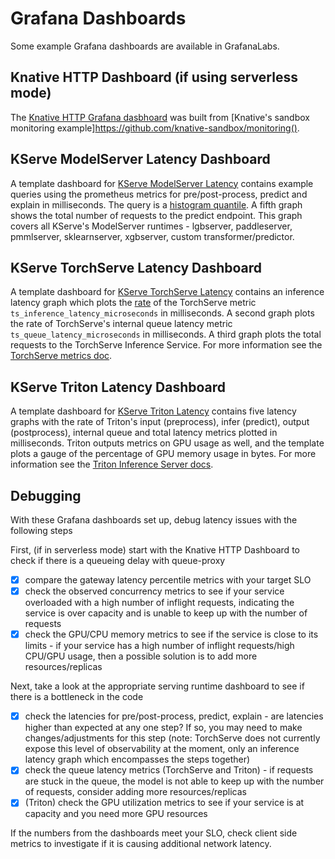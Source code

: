 # Grafana Dashboards 

Some example Grafana dashboards are available in GrafanaLabs. 

## Knative HTTP Dashboard (if using serverless mode)

The [Knative HTTP Grafana dasbhoard](https://grafana.com/grafana/dashboards/18032-knative-serving-revision-http-requests/) was built from [Knative's sandbox monitoring example]https://github.com/knative-sandbox/monitoring().

## KServe ModelServer Latency Dashboard

A template dashboard for [KServe ModelServer Latency](https://grafana.com/grafana/dashboards/17969-kserve-modelserver-latency/) contains example queries using the prometheus metrics for pre/post-process, predict and explain in milliseconds. The query is a [histogram quantile](https://prometheus.io/docs/prometheus/latest/querying/functions/#histogram_quantile). A fifth graph shows the total number of requests to the predict endpoint. This graph covers all KServe's ModelServer runtimes - lgbserver, paddleserver, pmmlserver, sklearnserver, xgbserver, custom transformer/predictor.

## KServe TorchServe Latency Dashboard

A template dashboard for [KServe TorchServe Latency](https://grafana.com/grafana/dashboards/18026-kserve-torchserve-latency/) contains an inference latency graph which plots the [rate](https://prometheus.io/docs/prometheus/latest/querying/functions/#rate) of the TorchServe metric `ts_inference_latency_microseconds` in milliseconds. A second graph plots the rate of TorchServe's internal queue latency metric `ts_queue_latency_microseconds` in milliseconds. A third graph plots the total requests to the TorchServe Inference Service. For more information see the [TorchServe metrics doc](https://pytorch.org/serve/metrics_api.html).

## KServe Triton Latency Dashboard 

A template dashboard for [KServe Triton Latency](https://grafana.com/grafana/dashboards/18027-kserve-triton-latency/) contains five latency graphs with the rate of Triton's input (preprocess), infer (predict), output (postprocess), internal queue and total latency metrics plotted in milliseconds. Triton outputs metrics on GPU usage as well, and the template plots a gauge of the percentage of GPU memory usage in bytes. For more information see the [Triton Inference Server docs](https://github.com/triton-inference-server/server/blob/main/docs/user_guide/metrics.md).

## Debugging 

With these Grafana dashboards set up, debug latency issues with the following steps

First, (if in serverless mode) start with the Knative HTTP Dashboard to check if there is a queueing delay with queue-proxy

- [x] compare the gateway latency percentile metrics with your target SLO  
- [x] check the observed concurrency metrics to see if your service overloaded with a high number of inflight requests, indicating the service is over capacity and is unable to keep up with the number of requests 
- [x] check the GPU/CPU memory metrics to see if the service is close to its limits - if your service has a high number of inflight requests/high CPU/GPU usage, then a possible solution is to add more resources/replicas

Next, take a look at the appropriate serving runtime dashboard to see if there is a bottleneck in the code

- [x] check the latencies for pre/post-process, predict, explain - are latencies higher than expected at any one step? If so, you may need to make changes/adjustments for this step (note: TorchServe does not currently expose this level of observability at the moment, only an inference latency graph which encompasses the steps together)
- [x] check the queue latency metrics (TorchServe and Triton) - if requests are stuck in the queue, the model is not able to keep up with the number of requests, consider adding more resources/replicas
- [x] (Triton) check the GPU utilization metrics to see if your service is at capacity and you need more GPU resources

If the numbers from the dashboards meet your SLO, check client side metrics to investigate if it is causing additional network latency. 
 

